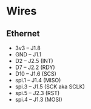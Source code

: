 # Wires
## Ethernet
* 3v3 – J1.8
* GND – J1.1
* D2 – J2.5 (INT)
* D7 – J2.2 (RDY)
* D10 – J1.6 (SCS)
* spi.1 – J1.4 (MISO)
* spi.3 – J1.5 (SCK aka SCLK)
* spi.5 – J2.3 (RST)
* spi.4 – J1.3 (MOSI)
